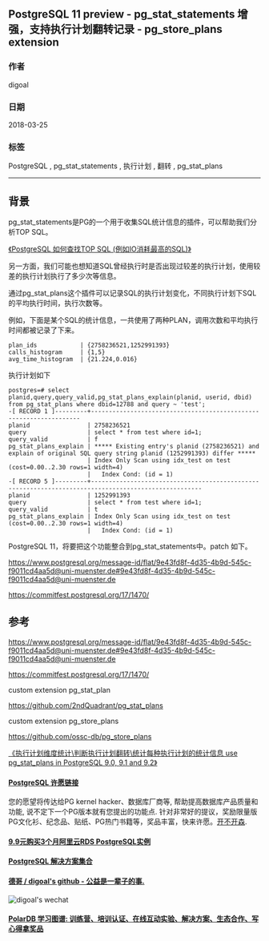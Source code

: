 ## PostgreSQL 11 preview - pg_stat_statements 增强，支持执行计划翻转记录 - pg_store_plans extension 
                      
### 作者                      
digoal                      
                      
### 日期                      
2018-03-25                     
                      
### 标签                      
PostgreSQL , pg_stat_statements , 执行计划 , 翻转 , pg_stat_plans  
                      
----                      
                      
## 背景    
pg_stat_statements是PG的一个用于收集SQL统计信息的插件，可以帮助我们分析TOP SQL。  
  
[《PostgreSQL 如何查找TOP SQL (例如IO消耗最高的SQL)》](../201704/20170424_06.md)    
  
另一方面，我们可能也想知道SQL曾经执行时是否出现过较差的执行计划，使用较差的执行计划执行了多少次等信息。  
  
通过pg_stat_plans这个插件可以记录SQL的执行计划变化，不同执行计划下SQL的平均执行时间，执行次数等。  
  
例如，下面是某个SQL的统计信息，一共使用了两种PLAN，调用次数和平均执行时间都被记录了下来。  
  
```  
plan_ids            | {2758236521,1252991393}  
calls_histogram     | {1,5}  
avg_time_histogram  | {21.224,0.016}  
```  
  
执行计划如下  
  
```    
postgres=# select planid,query,query_valid,pg_stat_plans_explain(planid, userid, dbid) from pg_stat_plans where dbid=12788 and query ~ 'test';    
-[ RECORD 1 ]---------+-------------------------------------------------------------------  
planid                | 2758236521    
query                 | select * from test where id=1;    
query_valid           | f    
pg_stat_plans_explain | ***** Existing entry's planid (2758236521) and explain of original SQL query string planid (1252991393) differ *****    
                      | Index Only Scan using idx_test on test  (cost=0.00..2.30 rows=1 width=4)    
                      |   Index Cond: (id = 1)    
-[ RECORD 5 ]---------+-----------------------------------------------------------------------------------------------------  
planid                | 1252991393    
query                 | select * from test where id=1;    
query_valid           | t    
pg_stat_plans_explain | Index Only Scan using idx_test on test  (cost=0.00..2.30 rows=1 width=4)    
                      |   Index Cond: (id = 1)    
```    
  
PostgreSQL 11，将要把这个功能整合到pg_stat_statements中。patch 如下。  
  
https://www.postgresql.org/message-id/flat/9e43fd8f-4d35-4b9d-545c-f9011cd4aa5d@uni-muenster.de#9e43fd8f-4d35-4b9d-545c-f9011cd4aa5d@uni-muenster.de    
  
https://commitfest.postgresql.org/17/1470/  
  
  
## 参考        
    
https://www.postgresql.org/message-id/flat/9e43fd8f-4d35-4b9d-545c-f9011cd4aa5d@uni-muenster.de#9e43fd8f-4d35-4b9d-545c-f9011cd4aa5d@uni-muenster.de    
  
https://commitfest.postgresql.org/17/1470/  
  
custom extension pg_stat_plan   
  
https://github.com/2ndQuadrant/pg_stat_plans  
  
custom extension pg_store_plans   
  
https://github.com/ossc-db/pg_store_plans  
    
[《执行计划维度统计\判断执行计划翻转\统计每种执行计划的统计信息 use pg_stat_plans in PostgreSQL 9.0, 9.1 and 9.2》](../201210/20121022_01.md)    
  
  
  
  
  
  
  
  
  
  
  
  
  
  
  
  
  
  
  
  
  
  
  
  
  
  
  
  
  
  
  
  
  
  
  
  
  
  
  
  
  
  
  
  
  
  
  
  
  
  
  
  
  
  
  
  
  
  
  
  
  
  
  
  
  
  
  
  
  
  
  
  
  
#### [PostgreSQL 许愿链接](https://github.com/digoal/blog/issues/76 "269ac3d1c492e938c0191101c7238216")
您的愿望将传达给PG kernel hacker、数据库厂商等, 帮助提高数据库产品质量和功能, 说不定下一个PG版本就有您提出的功能点. 针对非常好的提议，奖励限量版PG文化衫、纪念品、贴纸、PG热门书籍等，奖品丰富，快来许愿。[开不开森](https://github.com/digoal/blog/issues/76 "269ac3d1c492e938c0191101c7238216").  
  
  
#### [9.9元购买3个月阿里云RDS PostgreSQL实例](https://www.aliyun.com/database/postgresqlactivity "57258f76c37864c6e6d23383d05714ea")
  
  
#### [PostgreSQL 解决方案集合](https://yq.aliyun.com/topic/118 "40cff096e9ed7122c512b35d8561d9c8")
  
  
#### [德哥 / digoal's github - 公益是一辈子的事.](https://github.com/digoal/blog/blob/master/README.md "22709685feb7cab07d30f30387f0a9ae")
  
  
![digoal's wechat](../pic/digoal_weixin.jpg "f7ad92eeba24523fd47a6e1a0e691b59")
  
  
#### [PolarDB 学习图谱: 训练营、培训认证、在线互动实验、解决方案、生态合作、写心得拿奖品](https://www.aliyun.com/database/openpolardb/activity "8642f60e04ed0c814bf9cb9677976bd4")
  
